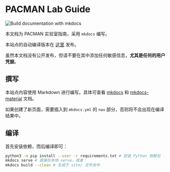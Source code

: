 # PACMAN Lab Guide

![Build documentation with mkdocs](https://github.com/thu-pacman/lab-guide/workflows/Build%20documentation%20with%20mkdocs/badge.svg)

本文档为 PACMAN 实验室指南，采用 `mkdocs` 编写。

本站点的自动编译版本在 [这里](https://pacman.cs.tsinghua.edu.cn/guide/) 发布。

虽然本文档没有公开发布，但请不要在其中添加任何敏感信息，**尤其是任何的用户凭据**。

## 撰写

本站点内容使用 Markdown 进行编写。具体可查看 [mkdocs](https://www.mkdocs.org/) 和 [mkdocs-material](https://squidfunk.github.io/mkdocs-material/extensions/pymdown/) 文档。

如果创建了新页面，需要插入到 `mkdocs.yml` 的 `nav` 部分，否则将不会出现在编译结果中。

## 编译

首先安装依赖，而后编译即可：

```bash
python3 -m pip install --user -r requirements.txt # 安装 Python 依赖包
mkdocs serve # 直接在本地 serve，或者：
mkdocs build --clean # 生成于 site/ 文件夹中
```
